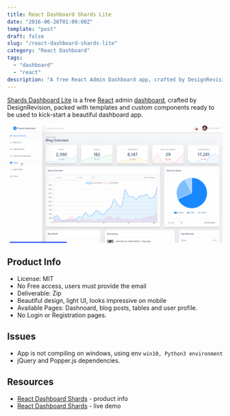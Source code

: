 ```yaml
---
title: React Dashboard Shards Lite
date: "2016-06-26T01:00:00Z"
template: "post"
draft: false
slug: "/react-dashboard-shards-lite"
category: "React Dashboard"
tags:
  - "dashboard"  
  - "react"  
description: "A free React Admin Dashboard app, crafted by DesignRevision with a modern design system and lots of custom templates and components. Released under MIT license."
---
```


[Shards Dashboard Lite](https://designrevision.com/downloads/shards-dashboard-lite-react) is a free [React](https://reactjs.org/) 
admin [dashboard](https://en.wikipedia.org/wiki/Dashboard_(business)), crafted by DesignRevision, packed with templates and custom components ready to be used to kick-start a beautiful dashboard app. 

![React Dashboard Shards Lite - Animated usage.](https://raw.githubusercontent.com/app-generator/static/master/react-dashboard-shards-lite/react-dashboard-shards-intro.gif)

## Product Info
 - License: MIT
 - No Free access, users must provide the email
 - Deliverable: Zip
 - Beautiful design, light UI, looks impressive on mobile
 - Available Pages: Dashnoard, blog posts, tables and user profile. 
 - No Login or Registration pages. 

## Issues
 - App is not compiling on windows, using env `win10, Python3 environment`
 - jQuery and Popper.js dependencies.

## Resources

 - [React Dashboard Shards](https://designrevision.com/downloads/shards-dashboard-lite-react/) - product info
 - [React Dashboard Shards](https://designrevision.com/demo/shards-dashboard-lite-react/) - live demo
